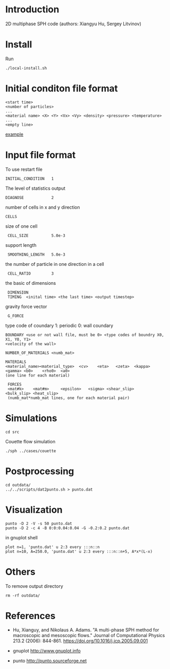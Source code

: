 # Introduction

2D multiphase SPH code (authors: Xiangyu Hu, Sergey Litvinov)

# Install

Run

	./local-install.sh

# Initial conditon file format

	<start time>
	<number of particles>
	...
	<material name> <X> <Y> <Vx> <Vy> <density> <pressure> <temperature>
	...
	<empty line>

[example](couette.rst)

# Input file format

To use restart file

	INITIAL_CONDITION	1

The level of statistics output

	DIAGNOSE			2

number of cells in x and y direction

	CELLS

size of one cell

	 CELL_SIZE			5.0e-3

support length

	 SMOOTHING_LENGTH	5.0e-3

the number of particle in one direction in a cell

	 CELL_RATIO			3

the basic of dimensions

	 DIMENSION
	 TIMING  <inital time> <the last time> <output timestep>

gravity force vector

	 G_FORCE

type code of coundary
1: periodic
0: wall coundary

	BOUNDARY <use or not wall file, must be 0> <type codes of boundry X0, X1, Y0, Y1>
	<velocity of the wall>

	NUMBER_OF_MATERIALS <numb_mat>

	MATERIALS
	<material_name><material_type>	<cv>	<eta>	<zeta>	<kappa>	<gamma>	<b0>	<rho0>	<a0>
	(one line for each material)

	 FORCES
	 <mat#k>	<mat#m>		<epsilon>	<sigma>	<shear_slip>	<bulk_slip>	<heat_slip>
	 (numb_mat*numb_mat lines, one for each material pair)

# Simulations

	cd src

Couette flow simulation

	./sph ../cases/couette

# Postprocessing

	cd outdata/
	../../scripts/dat2punto.sh > punto.dat

# Visualization

	punto -D 2 -V -s 50 punto.dat
	punto -D 2 -c 4 -B 0:0:0.04:0.04 -G -0.2:0.2 punto.dat

in gnuplot shell

	plot n=1, 'punto.dat' u 2:3 every :::n::n
	plot n=10, A=250.0, 'punto.dat' u 2:3 every :::n::n+5, A*x*(L-x)

# Others

To remove output directory

	rm -rf outdata/

# References

- Hu, Xianguy, and Nikolaus A. Adams. "A multi-phase SPH method for
  macroscopic and mesoscopic flows." Journal of Computational Physics
  213.2 (2006): 844-861. https://doi.org/10.1016/j.jcp.2005.09.001

- gnuplot http://www.gnuplot.info

- punto http://punto.sourceforge.net
